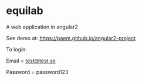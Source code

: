 # equilab
A web application in angular2

See demo at: https://paem.github.io/angular2-project

To login:

Email = test@test.se

Password = password123
